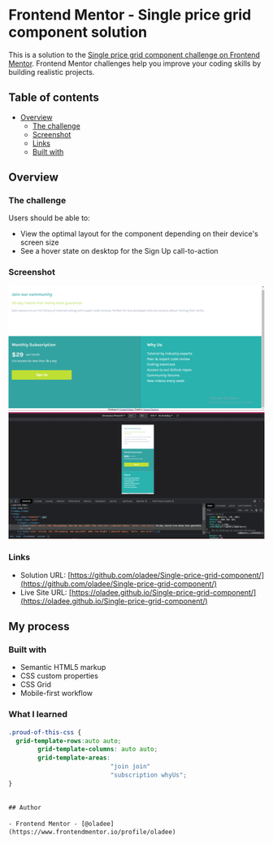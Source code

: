 # Frontend Mentor - Single price grid component solution

This is a solution to the [Single price grid component challenge on Frontend Mentor](https://www.frontendmentor.io/challenges/single-price-grid-component-5ce41129d0ff452fec5abbbc). Frontend Mentor challenges help you improve your coding skills by building realistic projects. 

## Table of contents

- [Overview](#overview)
  - [The challenge](#the-challenge)
  - [Screenshot](#screenshot)
  - [Links](#links)
  - [Built with](#built-with)


## Overview

### The challenge

Users should be able to:

- View the optimal layout for the component depending on their device's screen size
- See a hover state on desktop for the Sign Up call-to-action

### Screenshot

![](./Screenshot64.png)
![](./Screenshot63.png)

### Links

- Solution URL: [https://github.com/oladee/Single-price-grid-component/](https://github.com/oladee/Single-price-grid-component/)
- Live Site URL: [https://oladee.github.io/Single-price-grid-component/](https://oladee.github.io/Single-price-grid-component/)

## My process

### Built with

- Semantic HTML5 markup
- CSS custom properties
- CSS Grid
- Mobile-first workflow


### What I learned

```css
.proud-of-this-css {
  grid-template-rows:auto auto;
        grid-template-columns: auto auto;
        grid-template-areas: 
                            "join join"
                            "subscription whyUs";
}
```
```

## Author

- Frontend Mentor - [@oladee](https://www.frontendmentor.io/profile/oladee)
